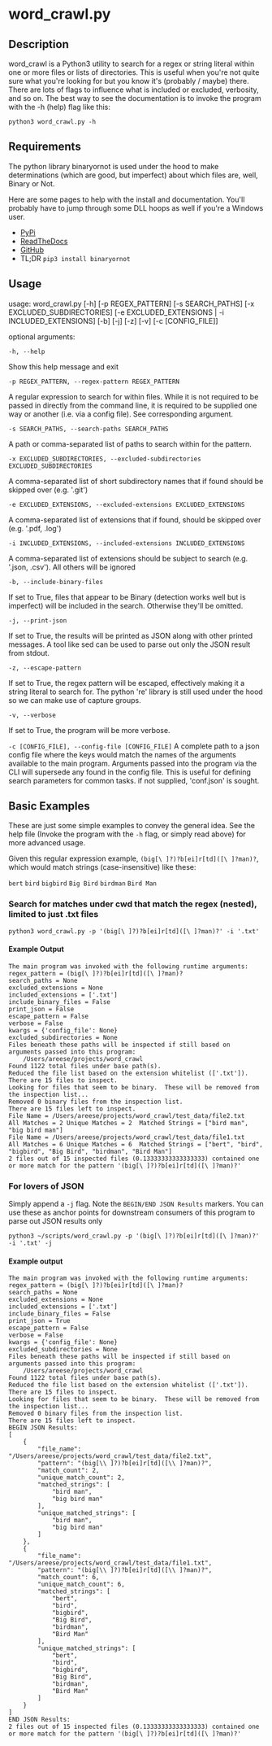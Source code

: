 # word_crawl.py


## Description
word_crawl is a Python3 utility to search for a regex or string literal within one or more files or lists of directories. This is useful when you're not quite sure what you're looking for but you know it's (probably /
maybe) there. There are lots of flags to influence what is included or excluded, verbosity, and so on. The best way to see the documentation is to invoke the program with the -h (help) flag like this:

`python3 word_crawl.py -h`



## Requirements
The python library binaryornot is used under the hood to make determinations (which are good, but imperfect) about which files are, well, Binary or Not.  

Here are some pages to help with the install and documentation. You'll probably have to jump through some DLL hoops as well if you're a Windows user.  
* [PyPi](https://pypi.org/project/binaryornot/)
* [ReadTheDocs](https://binaryornot.readthedocs.io/en/latest/)
* [GitHub](https://github.com/audreyfeldroy/binaryornot)
* TL;DR `pip3 install binaryornot`


## Usage


usage: word_crawl.py [-h] [-p REGEX_PATTERN] [-s SEARCH_PATHS] [-x EXCLUDED_SUBDIRECTORIES] [-e EXCLUDED_EXTENSIONS | -i INCLUDED_EXTENSIONS] [-b] [-j] [-z] [-v] [-c [CONFIG_FILE]]


optional arguments:

`-h, --help`            

Show this help message and exit

`-p REGEX_PATTERN, --regex-pattern REGEX_PATTERN`

A regular expression to search for within files. While it is not required to be passed in directly from the command line, it is required to be supplied one way or another (i.e. via a
                        config file). See corresponding argument.


`-s SEARCH_PATHS, --search-paths SEARCH_PATHS`

A path or comma-separated list of paths to search within for the pattern.


`-x EXCLUDED_SUBDIRECTORIES, --excluded-subdirectories EXCLUDED_SUBDIRECTORIES`

A comma-separated list of short subdirectory names that if found should be skipped over (e.g. '.git')
  

`-e EXCLUDED_EXTENSIONS, --excluded-extensions EXCLUDED_EXTENSIONS`

A comma-separated list of extensions that if found, should be skipped over (e.g. '.pdf, .log')


`-i INCLUDED_EXTENSIONS, --included-extensions INCLUDED_EXTENSIONS`

A comma-separated list of extensions should be subject to search (e.g. '.json, .csv'). All others will be ignored
  
`-b, --include-binary-files`

If set to True, files that appear to be Binary (detection works well but is imperfect) will be included in the search. Otherwise they'll be omitted.


`-j, --print-json`

If set to True, the results will be printed as JSON along with other printed messages. A tool like sed can be used to parse out only the JSON result from stdout.


`-z, --escape-pattern`  

If set to True, the regex pattern will be escaped, effectively making it a string literal to search for. The python 're' library is still used under the hood so we can make use of
                        capture groups.

`-v, --verbose`

If set to True, the program will be more verbose.


`-c [CONFIG_FILE], --config-file [CONFIG_FILE]` A complete path to a json config file where the keys would match the names of the arguments available to the main program. Arguments passed into the program via the CLI will supersede any found in the config file. This is useful for defining search parameters for common tasks. if not supplied, 'conf.json' is sought.

## Basic Examples
These are just some simple examples to convey the general idea.  See the help file (Invoke the program with the `-h` flag, or simply read above) for more advanced usage.


Given this regular expression example, `(big[\ ]?)?b[ei]r[td]([\ ]?man)?`, which would match strings (case-insensitive) like these:

`bert` `bird` `bigbird` `Big Bird` `birdman` `Bird Man`


### Search for matches under cwd that match the regex (nested), limited to just .txt files
`python3 word_crawl.py -p '(big[\ ]?)?b[ei]r[td]([\ ]?man)?' -i '.txt'`

#### Example Output
```
The main program was invoked with the following runtime arguments:
regex_pattern = (big[\ ]?)?b[ei]r[td]([\ ]?man)?
search_paths = None
excluded_extensions = None
included_extensions = ['.txt']
include_binary_files = False
print_json = False
escape_pattern = False
verbose = False
kwargs = {'config_file': None}
excluded_subdirectories = None
Files beneath these paths will be inspected if still based on arguments passed into this program:
	/Users/areese/projects/word_crawl
Found 1122 total files under base path(s).
Reduced the file list based on the extension whitelist (['.txt']).  There are 15 files to inspect.
Looking for files that seem to be binary.  These will be removed from the inspection list...
Removed 0 binary files from the inspection list.
There are 15 files left to inspect.
File Name = /Users/areese/projects/word_crawl/test_data/file2.txt	All Matches = 2	Unique Matches = 2	Matched Strings = ["bird man", "big bird man"]
File Name = /Users/areese/projects/word_crawl/test_data/file1.txt	All Matches = 6	Unique Matches = 6	Matched Strings = ["bert", "bird", "bigbird", "Big Bird", "birdman", "Bird Man"]
2 files out of 15 inspected files (0.13333333333333333) contained one or more match for the pattern '(big[\ ]?)?b[ei]r[td]([\ ]?man)?'
```

### For lovers of JSON
Simply append a `-j` flag.  Note the `BEGIN/END JSON Results` markers.  You can use these as anchor points for downstream consumers of this program to parse out JSON results only

`python3 ~/scripts/word_crawl.py -p '(big[\ ]?)?b[ei]r[td]([\ ]?man)?' -i '.txt' -j`

#### Example output

```
The main program was invoked with the following runtime arguments:
regex_pattern = (big[\ ]?)?b[ei]r[td]([\ ]?man)?
search_paths = None
excluded_extensions = None
included_extensions = ['.txt']
include_binary_files = False
print_json = True
escape_pattern = False
verbose = False
kwargs = {'config_file': None}
excluded_subdirectories = None
Files beneath these paths will be inspected if still based on arguments passed into this program:
	/Users/areese/projects/word_crawl
Found 1122 total files under base path(s).
Reduced the file list based on the extension whitelist (['.txt']).  There are 15 files to inspect.
Looking for files that seem to be binary.  These will be removed from the inspection list...
Removed 0 binary files from the inspection list.
There are 15 files left to inspect.
BEGIN JSON Results:
[
    {
        "file_name": "/Users/areese/projects/word_crawl/test_data/file2.txt",
        "pattern": "(big[\\ ]?)?b[ei]r[td]([\\ ]?man)?",
        "match_count": 2,
        "unique_match_count": 2,
        "matched_strings": [
            "bird man",
            "big bird man"
        ],
        "unique_matched_strings": [
            "bird man",
            "big bird man"
        ]
    },
    {
        "file_name": "/Users/areese/projects/word_crawl/test_data/file1.txt",
        "pattern": "(big[\\ ]?)?b[ei]r[td]([\\ ]?man)?",
        "match_count": 6,
        "unique_match_count": 6,
        "matched_strings": [
            "bert",
            "bird",
            "bigbird",
            "Big Bird",
            "birdman",
            "Bird Man"
        ],
        "unique_matched_strings": [
            "bert",
            "bird",
            "bigbird",
            "Big Bird",
            "birdman",
            "Bird Man"
        ]
    }
]
END JSON Results:
2 files out of 15 inspected files (0.13333333333333333) contained one or more match for the pattern '(big[\ ]?)?b[ei]r[td]([\ ]?man)?'
```



